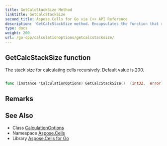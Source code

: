 ```yaml
---
title: GetCalcStackSize Method 
linktitle: GetCalcStackSize
second_title: Aspose.Cells for Go via C++ API Reference
description: 'GetCalcStackSize method. Encapsulates the function that represents getcalcstacksize in Go.'
type: docs
weight: 200
url: /go-cpp/calculationoptions/getcalcstacksize/
---
```


## GetCalcStackSize function

The stack size for calculating cells recursively. Default value is 200.

```go

func (instance *CalculationOptions) GetCalcStackSize()  (int32,  error) 

```

## Remarks


## See Also

* Class [CalculationOptions](../)
* Namespace [Aspose.Cells](../../)
* Library [Aspose.Cells for Go](../../../)
